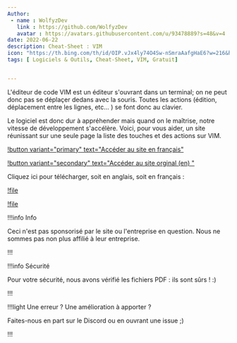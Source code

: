 ```yaml
---
Author: 
 - name : WolfyzDev
   link : https://github.com/WolfyzDev
   avatar : https://avatars.githubusercontent.com/u/93478889?s=48&v=4
date: 2022-06-22
description: Cheat-Sheet : VIM
icon: "https://th.bing.com/th/id/OIP.vJx4ly74O4Sw-nSmraAafgHaE6?w=216&h=180&c=7&r=0&o=5&dpr=1.38&pid=1.7"
tags: [ Logiciels & Outils, Cheat-Sheet, VIM, Gratuit]


---
```


L'éditeur de code VIM est un éditeur s'ouvrant dans un terminal; on ne peut donc pas se déplaçer dedans avec la souris. 
Toutes les actions (édition, déplacement entre les lignes, etc... ) se font donc au clavier. 

Le logiciel est donc dur à appréhender mais quand on le maîtrise, notre vitesse de développement s'accélère. 
Voici, pour vous aider, un site réunissant sur une seule page la liste des touches et des actions sur VIM. 

[!button variant="primary" text="Accéder au site en français"](https://vim.rtorr.com/lang/fr_fr)

[!button variant="secondary" text="Accéder au site orginal (en) "](https://vim.rtorr.com/)

Cliquez ici pour télécharger, soit en anglais, soit en français : 

[!file](VimCheatSheet_fr.pdf)

[!file](VimCheatSheet_en.pdf)

!!!info Info

Ceci n'est pas sponsorisé par le site ou l'entreprise en question. Nous ne sommes pas non plus affilié à leur entreprise.

!!!

!!!info Sécurité

Pour votre sécurité, nous avons vérifié les fichiers PDF : ils sont sûrs ! :)

!!!

!!!light Une erreur ? Une amélioration à apporter ?

Faites-nous en part sur le Discord ou en ouvrant une issue ;)

!!!
